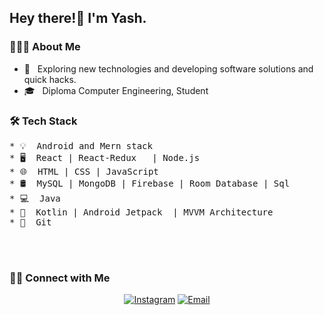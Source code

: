 <h2> Hey there!👋 I'm Yash.</h2>

<h3> 👨🏻‍💻 About Me </h3>

- 🤔 &nbsp; Exploring new technologies and developing software solutions and quick hacks.
- 🎓 &nbsp;  Diploma Computer Engineering, Student 

<h3>🛠 Tech Stack</h3>
<pre>
* 💡&nbsp; Android and Mern stack 
* 🖥️&nbsp; React | React-Redux   | Node.js 
* 🌐&nbsp; HTML | CSS | JavaScript  
* 🛢&nbsp; MySQL | MongoDB | Firebase | Room Database | Sql
* 💻&nbsp; Java
* 📱&nbsp; Kotlin | Android Jetpack  | MVVM Architecture 
* 🔧&nbsp; Git
</pre>
<br/><br />

<h3> 🤝🏻 Connect with Me </h3>

<p align="center">
<a href="https://www.instagram.com/aniket.ts"><img alt="Instagram" src="https://img.shields.io/badge/Instagram-aniket.ts-blue?style=flat-square&logo=instagram"></a>
<a href="mailto:had096705@gmail.com"><img alt="Email" src="https://img.shields.io/badge/Email-had096705@gmail.com-blue?style=flat-square&logo=gmail"></a>
</p>
